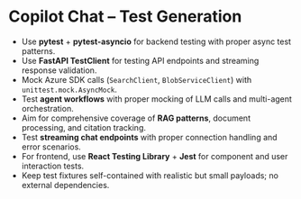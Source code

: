 # Copilot Chat – Test Generation

- Use **pytest** + **pytest-asyncio** for backend testing with proper async test patterns.
- Use **FastAPI TestClient** for testing API endpoints and streaming response validation.
- Mock Azure SDK calls (`SearchClient`, `BlobServiceClient`) with `unittest.mock.AsyncMock`.
- Test **agent workflows** with proper mocking of LLM calls and multi-agent orchestration.
- Aim for comprehensive coverage of **RAG patterns**, document processing, and citation tracking.
- Test **streaming chat endpoints** with proper connection handling and error scenarios.
- For frontend, use **React Testing Library** + **Jest** for component and user interaction tests.
- Keep test fixtures self-contained with realistic but small payloads; no external dependencies.
